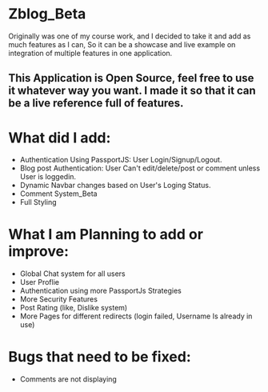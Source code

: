 # Zblog_Beta


Originally was one of my course work, and I decided to take it and add as much features as I can, So it can be a showcase and live example on integration of multiple features in one application.


This Application is Open Source, feel free to use it whatever way you want. I made it so that it can be a live reference full of features.
---------------------
# What did I add:
 * Authentication Using PassportJS: User Login/Signup/Logout.
 * Blog post Authentication: User Can't edit/delete/post or comment unless User is loggedin.
 * Dynamic Navbar changes based on User's Loging Status.
 * Comment System_Beta
 * Full Styling
 
# What I am Planning to add or improve:
  * Global Chat system for all users
  * User Proflie
  * Authentication using more PassportJs Strategies
  * More Security Features
  * Post Rating (like, Dislike system)
  * More Pages for different redirects (login failed, Username Is already in use)
 
 
# Bugs that need to be fixed:
* Comments are not displaying


